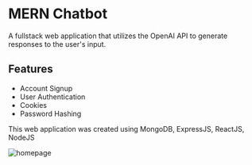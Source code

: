 # MERN Chatbot
A fullstack web application that utilizes the OpenAI API to generate responses to the user's input.

## Features
* Account Signup
* User Authentication
* Cookies
* Password Hashing

This web application was created using MongoDB, ExpressJS, ReactJS, NodeJS

![homepage](https://github.com/ShaunB1/mern-chatbot/assets/51792193/71a4a414-bfd2-4ef5-b4aa-17b60094ff09)
